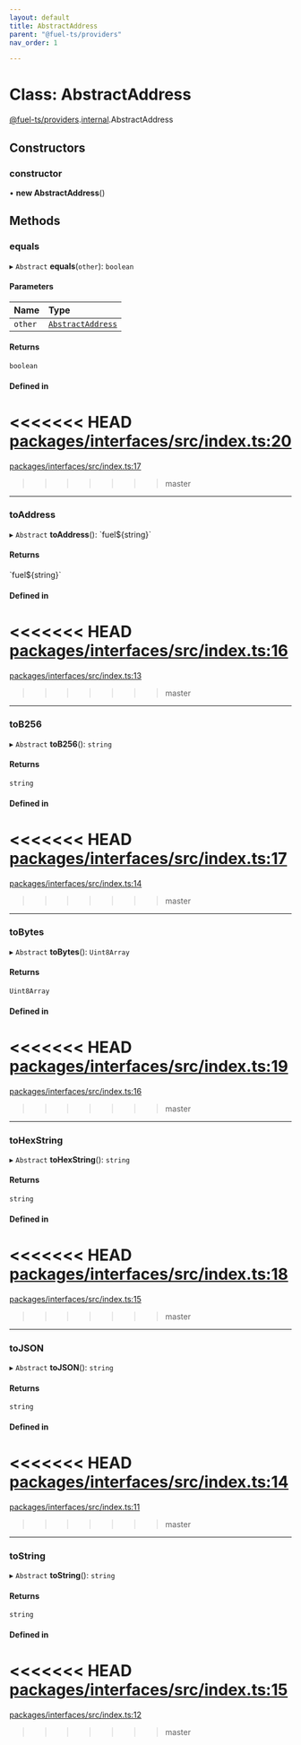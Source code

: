 ```yaml
---
layout: default
title: AbstractAddress
parent: "@fuel-ts/providers"
nav_order: 1

---
```


# Class: AbstractAddress

[@fuel-ts/providers](../index.md).[internal](../namespaces/internal.md).AbstractAddress

## Constructors

### constructor

• **new AbstractAddress**()

## Methods

### equals

▸ `Abstract` **equals**(`other`): `boolean`

#### Parameters

| Name | Type |
| :------ | :------ |
| `other` | [`AbstractAddress`](internal-AbstractAddress.md) |

#### Returns

`boolean`

#### Defined in

<<<<<<< HEAD
[packages/interfaces/src/index.ts:20](https://github.com/FuelLabs/fuels-ts/blob/master/packages/interfaces/src/index.ts#L20)
=======
[packages/interfaces/src/index.ts:17](https://github.com/FuelLabs/fuels-ts/blob/master/packages/interfaces/src/index.ts#L17)
>>>>>>> master

___

### toAddress

▸ `Abstract` **toAddress**(): \`fuel${string}\`

#### Returns

\`fuel${string}\`

#### Defined in

<<<<<<< HEAD
[packages/interfaces/src/index.ts:16](https://github.com/FuelLabs/fuels-ts/blob/master/packages/interfaces/src/index.ts#L16)
=======
[packages/interfaces/src/index.ts:13](https://github.com/FuelLabs/fuels-ts/blob/master/packages/interfaces/src/index.ts#L13)
>>>>>>> master

___

### toB256

▸ `Abstract` **toB256**(): `string`

#### Returns

`string`

#### Defined in

<<<<<<< HEAD
[packages/interfaces/src/index.ts:17](https://github.com/FuelLabs/fuels-ts/blob/master/packages/interfaces/src/index.ts#L17)
=======
[packages/interfaces/src/index.ts:14](https://github.com/FuelLabs/fuels-ts/blob/master/packages/interfaces/src/index.ts#L14)
>>>>>>> master

___

### toBytes

▸ `Abstract` **toBytes**(): `Uint8Array`

#### Returns

`Uint8Array`

#### Defined in

<<<<<<< HEAD
[packages/interfaces/src/index.ts:19](https://github.com/FuelLabs/fuels-ts/blob/master/packages/interfaces/src/index.ts#L19)
=======
[packages/interfaces/src/index.ts:16](https://github.com/FuelLabs/fuels-ts/blob/master/packages/interfaces/src/index.ts#L16)
>>>>>>> master

___

### toHexString

▸ `Abstract` **toHexString**(): `string`

#### Returns

`string`

#### Defined in

<<<<<<< HEAD
[packages/interfaces/src/index.ts:18](https://github.com/FuelLabs/fuels-ts/blob/master/packages/interfaces/src/index.ts#L18)
=======
[packages/interfaces/src/index.ts:15](https://github.com/FuelLabs/fuels-ts/blob/master/packages/interfaces/src/index.ts#L15)
>>>>>>> master

___

### toJSON

▸ `Abstract` **toJSON**(): `string`

#### Returns

`string`

#### Defined in

<<<<<<< HEAD
[packages/interfaces/src/index.ts:14](https://github.com/FuelLabs/fuels-ts/blob/master/packages/interfaces/src/index.ts#L14)
=======
[packages/interfaces/src/index.ts:11](https://github.com/FuelLabs/fuels-ts/blob/master/packages/interfaces/src/index.ts#L11)
>>>>>>> master

___

### toString

▸ `Abstract` **toString**(): `string`

#### Returns

`string`

#### Defined in

<<<<<<< HEAD
[packages/interfaces/src/index.ts:15](https://github.com/FuelLabs/fuels-ts/blob/master/packages/interfaces/src/index.ts#L15)
=======
[packages/interfaces/src/index.ts:12](https://github.com/FuelLabs/fuels-ts/blob/master/packages/interfaces/src/index.ts#L12)
>>>>>>> master
